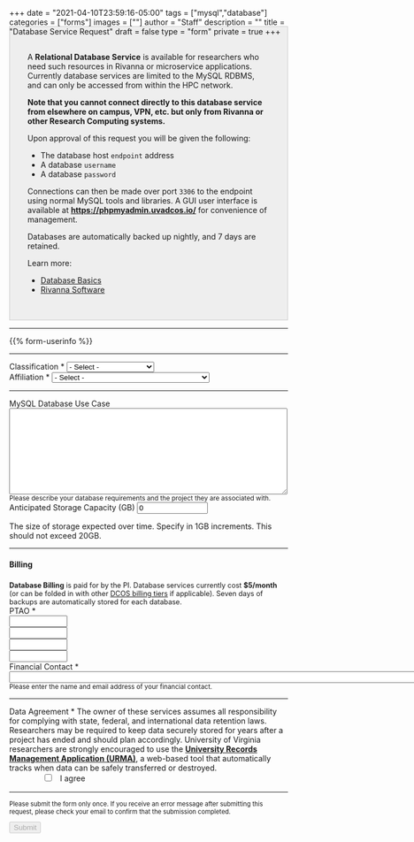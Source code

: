 +++
date = "2021-04-10T23:59:16-05:00"
tags = ["mysql","database"]
categories = ["forms"]
images = [""]
author = "Staff"
description = ""
title = "Database Service Request"
draft = false
type = "form"
private = true
+++

<!-- <p id="support-greeting" style="font-style:italic;font-size:120%;" value=""></p> -->
<form action="https://api.uvarc.io/rest/general-support-request/" method="post" id="request-form" accept-charset="UTF-8">
<div class="alert" id="response_message" role="alert" style="padding-bottom:0px;">
  <p id="form_post_response"></p>
</div>
<div>
  <input type="hidden" id="category" name="category" value="DCOS">
  <input type="hidden" id="request_title" name="request_title" value="Database Service Request" />
  <div style="margin-top:-2rem;padding:2rem;border:solid 1px #ccc;background-color:#eee;">
    <p>A <b>Relational Database Service</b> is available for researchers who need such resources in Rivanna or microservice applications. Currently database services are limited to the MySQL RDBMS, and can only be accessed from within the HPC network.</p>
    <p style="font-weight:bold;">Note that you cannot connect directly to this database service from elsewhere on campus, VPN, etc. but only from Rivanna or other Research Computing systems.</p>
    <p>Upon approval of this request you will be given the following:
      <ul>
        <li>The database host <code>endpoint</code> address</li>
        <li>A database <code>username</code></li>
        <li>A database <code>password</code></li>
      </ul>
    <p>Connections can then be made over port <code>3306</code> to the endpoint using normal MySQL tools and libraries. A GUI user interface is available at <a href="https://phpmyadmin.uvadcos.io/" target="_new"><b>https://phpmyadmin.uvadcos.io/</b></a> for convenience of management.</p>
    <p>Databases are automatically backed up nightly, and 7 days are retained.</p>
    <p>Learn more:</p>
    <ul>
      <li><a href="/userinfo/howtos/general/databases/">Database Basics</a></li>
      <li><a href="/userinfo/rivanna/software/complete-list/">Rivanna Software</a></li>
    </ul>
  </div>
  <hr size=1 />
{{% form-userinfo %}}
  <hr size=1 />
  <div class="form-item form-group form-item form-type-select form-group"> <label class="control-label" for="classification">Classification <span class="form-required" title="This field is required.">*</span></label>
    <select required="required" class="form-control form-select required" title="Faculty, postdoctoral associates, and full-time research staff are eligible to request allocations.  " data-toggle="tooltip" id="classification" name="classification"><option value="" selected="selected">- Select -</option><option value="faculty">Faculty</option><option value="staff">Staff</option><option value="postdoc">Postdoctoral Associate</option><option value="other">Other</option></select>
  </div>
  <div class="form-item form-group form-type-select form-group"> 
    <label class="control-label" for="classification">Affiliation <span class="form-required" title="This field is required.">*</span></label>
    <select required="required" class="form-control form-select required" title="Please select the UVA school / department with which you are primarily affiliated." data-toggle="tooltip" id="classification" name="classification">
      <option value="" selected="selected">- Select -</option>
      <option value="cas">College of Arts & Sciences</option>
      <option value="dsi">School of Data Science</option>
      <option value="seas">School of Engineering and Applied Sciences</option>
      <option value="som">School of Medicine</option>
      <option value="darden">Darden School of Business</option>
      <option value="health-system">UVA Health System</option>
      <option value="other">Other</option>
    </select>
  </div>
  <hr size=1 />
  <div class="form-item form-group form-item form-type-textarea form-group"> 
    <label class="control-label" for="project-summary">MySQL Database Use Case </label>
    <div class="form-textarea-wrapper resizable"><textarea class="form-control form-textarea" id="project-summary" name="project-summary" cols="60" rows="10"></textarea>
    </div>
    <small id="project-summary-Help" class="form-text text-muted">Please describe your database requirements and the project they are associated with.</small>
  </div>
  <div class="row">
    <div class="col form-item form-group">
      <label class="control-label" for="capacity">Anticipated Storage Capacity (GB)</label>
      <input class="form-control" type="number" min="0" max="50" id="capacity" name="capacity" value="0" style="width:8rem;" />
      <p class=tiny>The size of storage expected over time. Specify in 1GB increments. This should not exceed 20GB.</p>
    </div>
  </div>
  <hr size=1 />
  <h4>Billing</h4>
  <div style="margin-top:1.4rem;font-size:90%;" class="alert alert-success"><b>Database Billing</b> is paid for by the PI. Database services currently cost <b>$5/month</b> (or can be folded in with other <a href="/form/containers/">DCOS billing tiers</a> if applicable). Seven days of backups are automatically stored for each database.</div>
  <label class="control-label" for="data-sensitivity-2">PTAO <span class="form-required" title="This field is required.">*</span></label>
  <div class="row">
    <div class="col form-item form-type-textarea form-group">
      <input class="form-control form-text required" type="text" id="ptao1" name="ptao1" value="" size="10" maxlength="10" />
    </div>
    <div class="col form-item form-type-textarea form-group">
      <input class="form-control form-text required" type="text" id="ptao2" name="ptao2" value="" size="10" maxlength="10" />
    </div>
    <div class="col form-item form-type-textarea form-group">
      <input class="form-control form-text required" type="text" id="ptao3" name="ptao3" value="" size="10" maxlength="10" />
    </div>
    <div class="col form-item form-type-textarea form-group">
      <input class="form-control form-text required" type="text" id="ptao4" name="ptao4" value="" size="10" maxlength="10" />
    </div>
    <div class="col form-item form-type-textarea form-group">
    </div>
    <div class="col form-item form-type-textarea form-group">
    </div>
  </div>
  <div class="form-item form-group form-type-textarea"> 
    <label class="control-label" for="financial-contact">Financial Contact <span class="form-required" title="This field is required.">*</span></label>
    <input class="form-control form-text required" type="text" id="financial-contact" name="financial-contact" value="" size="200" maxlength="200" />
    <small id="financialContactHelp" class="form-text text-muted">Please enter the name and email address of your financial contact.</small>
  </div>
  <hr size=1 />
  <div class="form-check form-item form-group">
    <label class="control-label" for="data-agreement">Data Agreement <span class="form-required" title="This field is required.">*</span></label>
    <label class="form-check-label" for="data-agreement">
      The owner of these services assumes all responsibility for complying with state, federal, and international data retention laws. Researchers may be required to keep data securely stored for years after a project has ended and should plan accordingly. University of Virginia researchers are strongly encouraged to use the <a href="https://recordsmanagement.virginia.edu/urma/overview" target="_new" style="font-weight:bold;">University Records Management Application (URMA)</a>, a web-based tool that automatically tracks when data can be safely transferred or destroyed.
    </label>
  </div>
  <div class="form-item form-group">
    <input class="form-check-input required" style="margin-left:4rem;" type="checkbox" value="" id="data-agreement">&nbsp;&nbsp; I agree
  </div>
  <div class="form-actions" id="submit-div" style="margin-top:1rem;">
    <hr size="1" style="" />
    <p style="font-size:80%;">Please submit the form only once. If you receive an error message after submitting this request, please check your email to confirm that the submission completed.</p>
    <button class="button-primary btn btn-primary form-submit" id="submit" type="submit" name="op" value="Submit" disabled>Submit</button>
  </div>
</div>
</form>
<div>
</div>

<!--
<script type="text/javascript" src="/js/user-session.js"></script>
<script type="text/javascript" src="/js/response-message.js"></script>
-->
